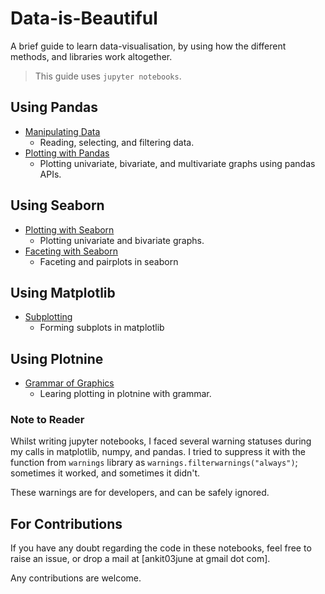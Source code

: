 # Data-is-Beautiful
A brief guide to learn data-visualisation, by using how the different methods, and libraries work altogether.

> This guide uses `jupyter notebooks`.

## Using Pandas
- [Manipulating Data](https://github.com/techcentaur/Data-is-Beautiful/blob/master/Pandas/manipulating-data.py.ipynb)
	- Reading, selecting, and filtering data.
- [Plotting with Pandas](https://github.com/techcentaur/Data-is-Beautiful/blob/master/Pandas/Plotting%20with%20pandas.ipynb)
	- Plotting univariate, bivariate, and multivariate graphs using pandas APIs.

## Using Seaborn
- [Plotting with Seaborn](https://github.com/techcentaur/Data-is-Beautiful/blob/master/Seaborn/Plotting%20with%20Seaborn.ipynb)
	- Plotting univariate and bivariate graphs.
- [Faceting with Seaborn](https://github.com/techcentaur/Data-is-Beautiful/blob/master/Seaborn/Faceting%20with%20Seaborn.ipynb)
	- Faceting and pairplots in seaborn

## Using Matplotlib
- [Subplotting](https://github.com/techcentaur/Data-is-Beautiful/blob/master/Matplotlib/Subplotting%20with%20Matplotlib.ipynb)
	- Forming subplots in matplotlib

## Using Plotnine
- [Grammar of Graphics](https://github.com/techcentaur/Data-is-Beautiful/blob/master/Plotnine/Grammar%20of%20Graphics%20with%20Plotnine.ipynb)
	- Learing plotting in plotnine with grammar.


### Note to Reader

Whilst writing jupyter notebooks, I faced several warning statuses during my calls in matplotlib, numpy, and pandas. I tried to suppress it with the function from `warnings` library as `warnings.filterwarnings("always")`; sometimes it worked, and sometimes it didn't.

These warnings are for developers, and can be safely ignored.

## For Contributions

If you have any doubt regarding the code in these notebooks, feel free to raise an issue, or drop a mail at [ankit03june at gmail dot com].

Any contributions are welcome.